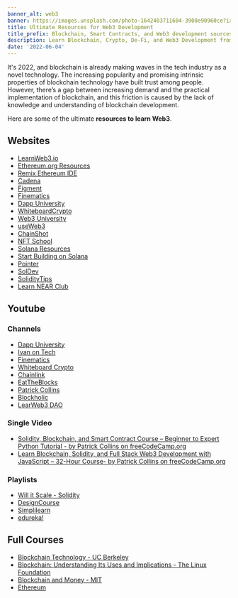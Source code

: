 ```yaml
---
banner_alt: web3
banner: https://images.unsplash.com/photo-1642403711604-3908e90960ce?ixlib=rb-1.2.1&ixid=MnwxMjA3fDB8MHxwaG90by1wYWdlfHx8fGVufDB8fHx8&auto=format&fit=crop&w=1632&q=80
title: Ultimate Resources for Web3 Development
title_prefix: Blockchain, Smart Contracts, and Web3 development sources
description: Learn Blockchain, Crypto, De-Fi, and Web3 Development from these ultimate resources on the Internet. The majority of them are free.
date: '2022-06-04'
---
```


It's 2022, and blockchain is already making waves in the tech industry as a novel technology.
The increasing popularity and promising intrinsic properties of blockchain technology have built trust among people. However, there’s a gap between increasing demand and the practical implementation of blockchain, and this friction is caused by the lack of knowledge and understanding of blockchain development.

Here are some of the ultimate **resources to learn Web3**.

## Websites
- [LearnWeb3.io](https://www.learnweb3.io/)
- [Ethereum.org Resources](https://ethereum.org/en/developers/)
- [Remix Ethereum IDE](https://remix.ethereum.org/)
- [Cadena](https://cadena.dev/)
- [Figment](https://learn.figment.io/)
- [Finematics](https://finematics.com/)
- [Dapp University](https://www.dappuniversity.com/)
- [WhiteboardCrypto](https://whiteboardcrypto.com/)
- [Web3 University](https://www.web3.university/)
- [useWeb3](https://www.useweb3.xyz/)
- [ChainShot](https://www.chainshot.com/)
- [NFT School](https://nftschool.dev/)
- [Solana Resources](https://solana.com/developers)
- [Start Building on Solana](https://www.startonsolana.com/)
- [Pointer](https://www.pointer.gg/)
- [SolDev](https://soldev.app/)
- [SolidityTips](https://soliditytips.com/)
- [Learn NEAR Club](https://learnnear.club/)

## Youtube
### Channels
- [Dapp University](https://www.youtube.com/c/DAppuniversity)
- [Ivan on Tech](https://www.youtube.com/c/IvanonTech)
- [Finematics](https://www.youtube.com/c/Finematics)
- [Whiteboard Crypto](https://www.youtube.com/c/WhiteboardCrypto)
- [Chainlink](https://www.youtube.com/c/chainlink)
- [EatTheBlocks](https://www.youtube.com/c/EatTheBlocks)
- [Patrick Collins](https://www.youtube.com/c/patrickcollins?app=desktop)
- [Blockholic](https://www.youtube.com/c/Blockholic)
- [LearWeb3 DAO](https://www.youtube.com/c/LearnWeb3DAO)

### Single Video
- [Solidity, Blockchain, and Smart Contract Course – Beginner to Expert Python Tutorial - by Patrick Collins on freeCodeCamp.org](https://youtu.be/M576WGiDBdQ)
- [Learn Blockchain, Solidity, and Full Stack Web3 Development with JavaScript – 32-Hour Course- by Patrick Collins on freeCodeCamp.org](https://youtu.be/gyMwXuJrbJQ)

### Playlists
- [Will it Scale - Solidity](https://www.youtube.com/c/EatTheBlocks)
- [DesignCourse](https://www.youtube.com/playlist?list=PL0lNJEnwfVVMuX2Ds19Wj_7Mcze3FDJr3)
- [Simplilearn](https://www.youtube.com/playlist?list=PLEiEAq2VkUUKmhU6SO2P73pTdMZnHOsDB)
- [edureka!](https://www.youtube.com/playlist?list=PL9ooVrP1hQOFJblZm3OdcVV-H6Z8V7HP1)

## Full Courses
- [Blockchain Technology - UC Berkeley](https://www.edx.org/course/blockchain-technology
)
- [Blockchain: Understanding Its Uses and Implications - The Linux Foundation](https://www.edx.org/course/blockchain-understanding-its-uses-and-implications)
- [Blockchain and Money - MIT](https://ocw.mit.edu/courses/15-s12-blockchain-and-money-fall-2018/)
- [Ethereum](https://www.ludu.co/course/ethereum)